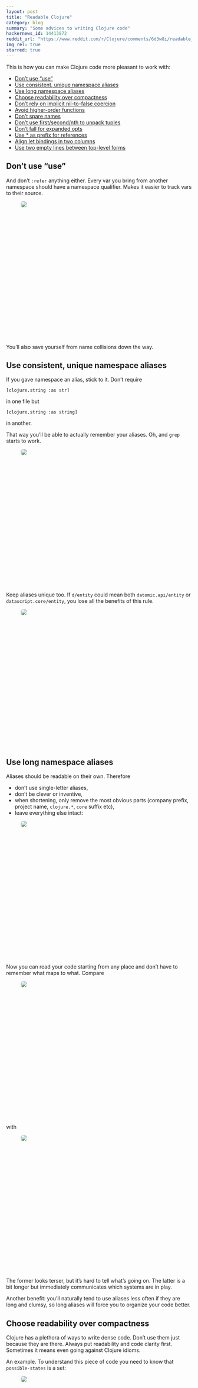 ```yaml
---
layout: post
title: "Readable Clojure"
category: blog
summary: "Some advices to writing Clojure code"
hackernews_id: 14413872
reddit_url: "https://www.reddit.com/r/Clojure/comments/6d3w8i/readable_clojure/"
img_rel: true
starred: true
---
```


<style>
	.osx { height: 371px; }
	.osx > img { border-radius: 5px; }
</style>

This is how you can make Clojure code more pleasant to work with:

* <a href="#dont-use-use">Don’t use “use”</a>
* <a href="#use-consistent-unique-namespace-aliases">Use consistent, unique namespace aliases</a>
* <a href="#use-long-namespace-aliases">Use long namespace aliases</a>
* <a href="#choose-readabilityover-compactness">Choose readability over compactness</a>
* <a href="#dont-rely-on-implicit-nil-to-false-coercion">Don’t rely on implicit nil-to-false coercion</a>
* <a href="#avoid-higher-order-functions">Avoid higher-order functions</a>
* <a href="#dont-spare-names">Don’t spare names</a>
* <a href="#dont-use-firstsecondnth-to-unpack-tuples">Don’t use first/second/nth to unpack tuples</a>
* <a href="#dont-fall-for-expanded-opts">Don’t fall for expanded opts</a>
* <a href="#use--as-prefix-for-references">Use * as prefix for references</a>
* <a href="#align-let-bindings-in-two-columns">Align let bindings in two columns</a>
* <a href="#use-two-empty-lines-between-top-level-forms">Use two empty lines between top-level forms</a>

## Don’t use “use”

And don’t `:refer` anything either. Every var you bring from another namespace should have a namespace qualifier. Makes it easier to track vars to their source.

<figure class="osx"><img src="use.gif"></figure>

You’ll also save yourself from name collisions down the way.

## Use consistent, unique namespace aliases

If you gave namespace an alias, stick to it. Don’t require

```
[clojure.string :as str]
```

in one file but

```
[clojure.string :as string]
```

in another.

That way you’ll be able to actually remember your aliases. Oh, and `grep` starts to work.

<figure class="osx"><img src="aliases_1.gif"></figure>

Keep aliases unique too. If `d/entity` could mean both `datomic.api/entity` or `datascript.core/entity`, you lose all the benefits of this rule.

<figure class="osx"><img src="aliases_2.gif"></figure>

## Use long namespace aliases

Aliases should be readable on their own. Therefore

- don’t use single-letter aliases,
- don’t be clever or inventive,
- when shortening, only remove the most obvious parts (company prefix, project name, `clojure.*`, `core` suffix etc),
- leave everything else intact:

<figure class="osx"><img src="long_aliases.gif"></figure>

Now you can read your code starting from any place and don’t have to remember what maps to what. Compare

<figure class="osx"><img src="short_aliases_1.gif"></figure>

with

<figure class="osx"><img src="short_aliases_2.gif"></figure>

The former looks terser, but it’s hard to tell what’s going on. The latter is a bit longer but immediately communicates which systems are in play.

Another benefit: you’ll naturally tend to use aliases less often if they are long and clumsy, so long aliases will force you to organize your code better.

## Choose readability over compactness

Clojure has a plethora of ways to write dense code. Don’t use them just because they are there. Always put readability and code clarity first. Sometimes it means even going against Clojure idioms.

An example. To understand this piece of code you need to know that `possible-states` is a set:

<figure class="osx"><img src="set_1.gif"></figure>

By contrast, to understand following code you don’t need any context:

<figure class="osx"><img src="set_2.gif"></figure>

Also, notice how the latter reads almost like plain English.

My (incomplete) set of personal rules:

- use `contains?` instead of using sets as functions,
- use `get` instead of using map as a function,
- prefer `(not (empty? coll))` over `(seq coll)`,
- explicitly check for `nil?`/`some?` (more on that below).


## Don’t rely on implicit nil-to-false coercion

Unfortunately, Clojure mixes two very different domains: nil/existence checking and boolean operations. As a result, you have to constantly guess author’s intents because they’re not expressed explicitly in the code. 

I advise using real boolean expressions and predicates in all boolean contexts. Explicit checks are easier to read and communicate intent better. Compare implicit

<figure class="osx"><img src="nil_1.gif"></figure>

and explicit

<figure class="osx"><img src="nil_2.gif"></figure>

The more serious reason is that nil-as-false idiom fails when you want `false` to be a possible value.

<figure class="osx"><img src="nil_3.gif"></figure>

Problems like this are common when working with boolean attributes/parameters and default values.

Some advice to follow:

- wrap plain objects with `some?` in `when`/`if`,
- prefer `when-some`/`if-some` over `when-let`/`if-let`,
- be careful with `or` when choosing a first non-nil value,
- for `filter`/`remove` predicates, provide proper boolean values through `some?`/`nil?`.


## Avoid higher-order functions

I found code that builds functions with `comp`, `partial`, `complement`, `every-pred`, `some-fn` to be hard to read. Mainly because it _looks different_ from the normal function calls: no parens, application order is different, you can’t see arguments.

It requires effort to figure out what exactly will happen:

<figure class="osx"><img src="fn_1.gif"></figure>

Even as experienced Clojure programmer I haven’t developed a skill to parse such structures easily.

What I find easy to read, though, is anonymous function syntax. It looks exactly like a normal function call, you can see where parameters go, what’s applied after what — it’s instantly familiar:

<figure class="osx"><img src="fn_2.gif"></figure>


## Don’t spare names

Some facilities in Clojure (threading macros, anonymous functions, destructuring, higher-order functions) were designed to let you skip _names_:

<figure class="osx"><img src="names_1.gif"></figure>

This is great but sometimes impedes readability. Without names, you are forced to keep all the intermediate results in your head.

To avoid that, add meaningful names where they could be omitted:

<figure class="osx"><img src="names_2.gif"></figure>

You _can_ omit names in threading macros (`->`, `->>` etc) but only if object/objects passed through do not change their type. Most cases of filtering, removing, modifying elements in a collection are fine.

E.g. here because it’s still users all the way until the end, intermediate names can be omitted:

<figure class="osx"><img src="names_3.gif"></figure>


## Don’t use first/second/nth to unpack tuples

Although this works:

<figure class="osx"><img src="tuples_1.gif"></figure>

you’re missing an opportunity to use destructuring to

* improve readability,
* assign names to tuple elements
* and show the shape of the data:

<figure class="osx"><img src="tuples_2.gif"></figure>


## Don’t fall for expanded opts

The expanded opts idiom does only two things:

- it is extremely cool,
- and it saves you two curly brackets at the call site.

<figure class="osx"><img src="opts_1.gif"></figure>

The downsides are much more serious. `start` will be extremely painful to call if you construct map of options dynamically or if you need to do it through `apply`:

<figure class="osx"><img src="opts_2.gif"></figure>

Because of that, I recommend to always accept options as a map:

<figure class="osx"><img src="opts_3.gif"></figure>

## Use * as prefix for references

References and their content are different, so they need different names. At the same time, they are not _that_ different to invent unique combination of names each time.

I suggest simple convention: prepend `*` (star) to reference names.

<figure class="osx"><img src="refs.gif"></figure>

The star was chosen because it resembles C/C++ pointers.


## Align let bindings in two columns

Compare this:

<figure class="osx"><img src="let_1.gif"></figure>

to this:

<figure class="osx"><img src="let_2.gif"></figure>

I do it by hand, which I consider to be a small price for readability boost that big. I hope your autoformatter can live with that.


## Use two empty lines between top-level forms

Put two empty lines between functions. It’ll give them more space to breathe.

<figure class="osx" style="height: 750px"><img src="space.gif"></figure>

Seems unimportant, but trust me: once you try it, you’ll never want to go back.

